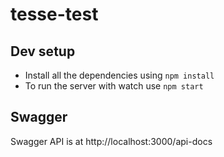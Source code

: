 # tesse-test

## Dev setup
- Install all the dependencies using `npm install`
- To run the server with watch use `npm start`



## Swagger

Swagger API is at http://localhost:3000/api-docs
